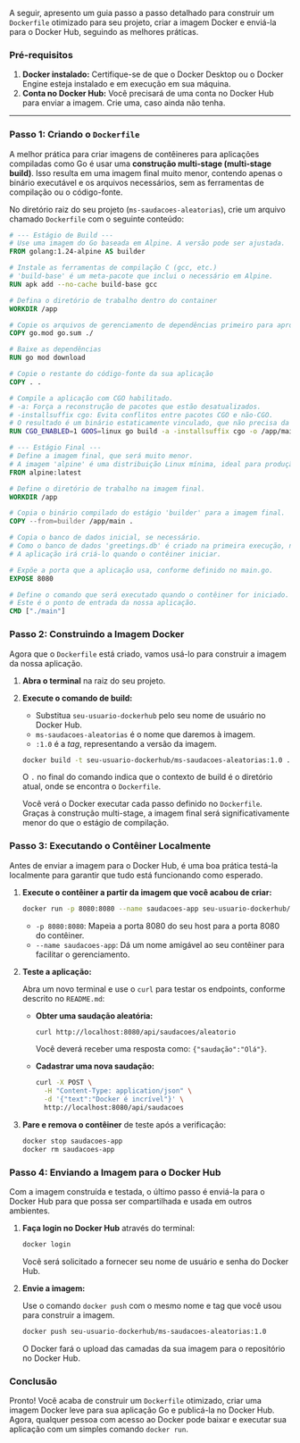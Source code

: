 A seguir, apresento um guia passo a passo detalhado para construir um `Dockerfile` otimizado para seu projeto, criar a imagem Docker e enviá-la para o Docker Hub, seguindo as melhores práticas.

### Pré-requisitos

1. **Docker instalado:** Certifique-se de que o Docker Desktop ou o Docker Engine esteja instalado e em execução em sua máquina.
2. **Conta no Docker Hub:** Você precisará de uma conta no Docker Hub para enviar a imagem. Crie uma, caso ainda não tenha.

-----

### Passo 1: Criando o `Dockerfile`

A melhor prática para criar imagens de contêineres para aplicações compiladas como Go é usar uma **construção multi-stage (multi-stage build)**. Isso resulta em uma imagem final muito menor, contendo apenas o binário executável e os arquivos necessários, sem as ferramentas de compilação ou o código-fonte.

No diretório raiz do seu projeto (`ms-saudacoes-aleatorias`), crie um arquivo chamado `Dockerfile` com o seguinte conteúdo:

```dockerfile
# --- Estágio de Build ---
# Use uma imagem do Go baseada em Alpine. A versão pode ser ajustada.
FROM golang:1.24-alpine AS builder

# Instale as ferramentas de compilação C (gcc, etc.)
# 'build-base' é um meta-pacote que inclui o necessário em Alpine.
RUN apk add --no-cache build-base gcc

# Defina o diretório de trabalho dentro do container
WORKDIR /app

# Copie os arquivos de gerenciamento de dependências primeiro para aproveitar o cache do Docker
COPY go.mod go.sum ./

# Baixe as dependências
RUN go mod download

# Copie o restante do código-fonte da sua aplicação
COPY . .

# Compile a aplicação com CGO habilitado.
# -a: Força a reconstrução de pacotes que estão desatualizados.
# -installsuffix cgo: Evita conflitos entre pacotes CGO e não-CGO.
# O resultado é um binário estaticamente vinculado, que não precisa da libsqlite3.so na imagem final.
RUN CGO_ENABLED=1 GOOS=linux go build -a -installsuffix cgo -o /app/main .

# --- Estágio Final ---
# Define a imagem final, que será muito menor.
# A imagem 'alpine' é uma distribuição Linux mínima, ideal para produção.
FROM alpine:latest

# Define o diretório de trabalho na imagem final.
WORKDIR /app

# Copia o binário compilado do estágio 'builder' para a imagem final.
COPY --from=builder /app/main .

# Copia o banco de dados inicial, se necessário.
# Como o banco de dados 'greetings.db' é criado na primeira execução, não precisamos copiá-lo.
# A aplicação irá criá-lo quando o contêiner iniciar.

# Expõe a porta que a aplicação usa, conforme definido no main.go.
EXPOSE 8080

# Define o comando que será executado quando o contêiner for iniciado.
# Este é o ponto de entrada da nossa aplicação.
CMD ["./main"]
```

### Passo 2: Construindo a Imagem Docker

Agora que o `Dockerfile` está criado, vamos usá-lo para construir a imagem da nossa aplicação.

1.  **Abra o terminal** na raiz do seu projeto.

2.  **Execute o comando de build:**

      * Substitua `seu-usuario-dockerhub` pelo seu nome de usuário no Docker Hub.
      * `ms-saudacoes-aleatorias` é o nome que daremos à imagem.
      * `:1.0` é a *tag*, representando a versão da imagem.

    <!-- end list -->

    ```bash
    docker build -t seu-usuario-dockerhub/ms-saudacoes-aleatorias:1.0 .
    ```

    O `.` no final do comando indica que o contexto de build é o diretório atual, onde se encontra o `Dockerfile`.

    Você verá o Docker executar cada passo definido no `Dockerfile`. Graças à construção multi-stage, a imagem final será significativamente menor do que o estágio de compilação.

### Passo 3: Executando o Contêiner Localmente

Antes de enviar a imagem para o Docker Hub, é uma boa prática testá-la localmente para garantir que tudo está funcionando como esperado.

1.  **Execute o contêiner a partir da imagem que você acabou de criar:**

    ```bash
    docker run -p 8080:8080 --name saudacoes-app seu-usuario-dockerhub/ms-saudacoes-aleatorias:1.0
    ```

      * `-p 8080:8080`: Mapeia a porta 8080 do seu host para a porta 8080 do contêiner.
      * `--name saudacoes-app`: Dá um nome amigável ao seu contêiner para facilitar o gerenciamento.

2.  **Teste a aplicação:**

    Abra um novo terminal e use o `curl` para testar os endpoints, conforme descrito no `README.md`:

      * **Obter uma saudação aleatória:**

        ```bash
        curl http://localhost:8080/api/saudacoes/aleatorio
        ```

        Você deverá receber uma resposta como: `{"saudação":"Olá"}`.

      * **Cadastrar uma nova saudação:**

        ```bash
        curl -X POST \
          -H "Content-Type: application/json" \
          -d '{"text":"Docker é incrível"}' \
          http://localhost:8080/api/saudacoes
        ```

3.  **Pare e remova o contêiner** de teste após a verificação:

    ```bash
    docker stop saudacoes-app
    docker rm saudacoes-app
    ```

### Passo 4: Enviando a Imagem para o Docker Hub

Com a imagem construída e testada, o último passo é enviá-la para o Docker Hub para que possa ser compartilhada e usada em outros ambientes.

1.  **Faça login no Docker Hub** através do terminal:

    ```bash
    docker login
    ```

    Você será solicitado a fornecer seu nome de usuário e senha do Docker Hub.

2.  **Envie a imagem:**

    Use o comando `docker push` com o mesmo nome e tag que você usou para construir a imagem.

    ```bash
    docker push seu-usuario-dockerhub/ms-saudacoes-aleatorias:1.0
    ```

    O Docker fará o upload das camadas da sua imagem para o repositório no Docker Hub.

### Conclusão

Pronto\! Você acaba de construir um `Dockerfile` otimizado, criar uma imagem Docker leve para sua aplicação Go e publicá-la no Docker Hub. Agora, qualquer pessoa com acesso ao Docker pode baixar e executar sua aplicação com um simples comando `docker run`.